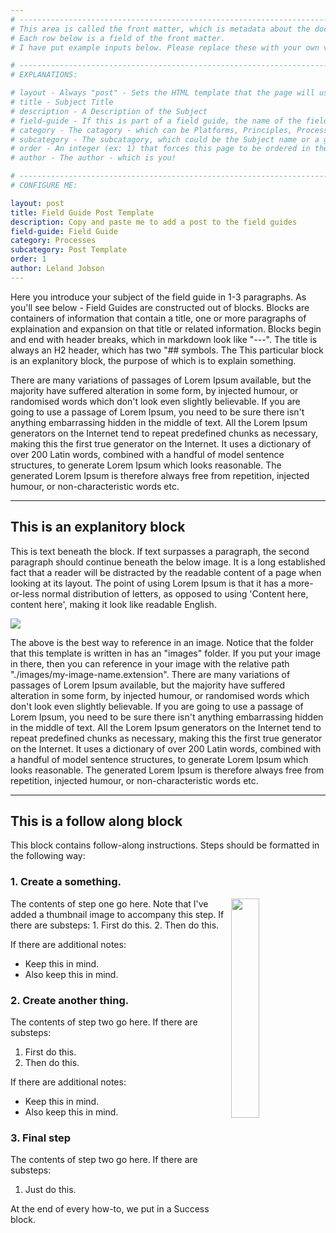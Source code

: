 ```yaml
---
# ---------------------------------------------------------------------------
# This area is called the front matter, which is metadata about the document.
# Each row below is a field of the front matter.
# I have put example inputs below. Please replace these with your own values.

# ---------------------------------------------------------------------------
# EXPLANATIONS:

# layout - Always "post" - Sets the HTML template that the page will use
# title - Subject Title
# description - A Description of the Subject
# field-guide - If this is part of a field guide, the name of the field guide
# category - The catagory - which can be Platforms, Principles, Processes, and Projects 
# subcategory - The subcatagory, which could be the Subject name or a group name
# order - An integer (ex: 1) that forces this page to be ordered in the navigation list
# author - The author - which is you!

# ---------------------------------------------------------------------------
# CONFIGURE ME:

layout: post
title: Field Guide Post Template
description: Copy and paste me to add a post to the field guides
field-guide: Field Guide 
category: Processes
subcategory: Post Template
order: 1
author: Leland Jobson
---
```


Here you introduce your subject of the field guide in 1-3 paragraphs. As you'll see below - Field Guides are constructed out of blocks. Blocks are containers of information that contain a title, one or more paragraphs of explaination and expansion on that title or related information. Blocks begin and end with header breaks, which in markdown look like "---". The title is always an H2 header, which has two "## symbols. The  This particular block is an explanitory block, the purpose of which is to explain something. 

There are many variations of passages of Lorem Ipsum available, but the majority have suffered alteration in some form, by injected humour, or randomised words which don't look even slightly believable. If you are going to use a passage of Lorem Ipsum, you need to be sure there isn't anything embarrassing hidden in the middle of text. All the Lorem Ipsum generators on the Internet tend to repeat predefined chunks as necessary, making this the first true generator on the Internet. It uses a dictionary of over 200 Latin words, combined with a handful of model sentence structures, to generate Lorem Ipsum which looks reasonable. The generated Lorem Ipsum is therefore always free from repetition, injected humour, or non-characteristic words etc.

---

## This is an explanitory block

This is text beneath the block. If text surpasses a paragraph, the second paragraph should continue beneath the below image. It is a long established fact that a reader will be distracted by the readable content of a page when looking at its layout. The point of using Lorem Ipsum is that it has a more-or-less normal distribution of letters, as opposed to using 'Content here, content here', making it look like readable English.

![](./images/Head.PNG)

The above is the best way to reference in an image. Notice that the folder that this template is written in has an "images" folder. If you put your image in there, then you can reference in your image with the relative path "./images/my-image-name.extension". There are many variations of passages of Lorem Ipsum available, but the majority have suffered alteration in some form, by injected humour, or randomised words which don't look even slightly believable. If you are going to use a passage of Lorem Ipsum, you need to be sure there isn't anything embarrassing hidden in the middle of text. All the Lorem Ipsum generators on the Internet tend to repeat predefined chunks as necessary, making this the first true generator on the Internet. It uses a dictionary of over 200 Latin words, combined with a handful of model sentence structures, to generate Lorem Ipsum which looks reasonable. The generated Lorem Ipsum is therefore always free from repetition, injected humour, or non-characteristic words etc.

---

## This is a follow along block

This block contains follow-along instructions. Steps should be formatted in the following way:

### 1. Create a something.
<img src="./images/Head.png" style="float: right;" width="30%">
The contents of step one go here. Note that I've added a thumbnail image to accompany this step. If there are substeps:
1. First do this.
2. Then do this.

If there are additional notes:
- Keep this in mind.
- Also keep this in mind.

### 2. Create another thing.

The contents of step two go here. If there are substeps:
1. First do this.
2. Then do this.

If there are additional notes:
- Keep this in mind.
- Also keep this in mind.

### 3. Final step

The contents of step two go here. If there are substeps:
1. Just do this.

<div class="alert alert-success">At the end of every how-to, we put in a Success block.</div>